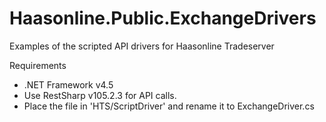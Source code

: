 # Haasonline.Public.ExchangeDrivers
Examples of the scripted API drivers for Haasonline Tradeserver

Requirements
 - .NET Framework v4.5
 - Use RestSharp v105.2.3 for API calls.
 - Place the file in 'HTS/ScriptDriver' and rename it to ExchangeDriver.cs
